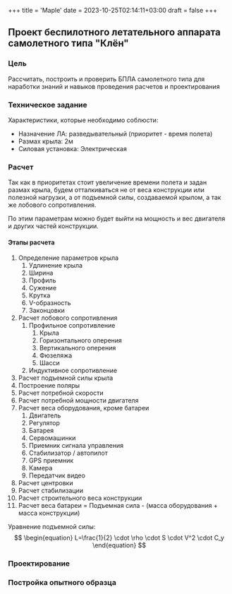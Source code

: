 +++
title = 'Maple'
date = 2023-10-25T02:14:11+03:00
draft = false
+++

## Проект беспилотного летательного аппарата самолетного типа "Клён"

### Цель

Рассчитать, построить и проверить БПЛА самолетного типа для наработки знаний и
навыков проведения расчетов и проектирования

### Техническое задание

Характеристики, которые необходимо соблюсти:

* Назначение ЛА: разведывательный (приоритет - время полета)
* Размах крыла: 2м
* Силовая установка: Электрическая

### Расчет

Так как в приоритетах стоит увеличение времени полета и задан размах крыла,
будем отталкиваться не от веса конструкции или полезной нагрузки, а от
подъемной силы, создаваемой крылом, а так же лобового сопротивления.

По этим параметрам можно будет выйти на мощность и вес двигателя и других
частей конструкции.

#### Этапы расчета

1. Определение параметров крыла
    1. Удлинение крыла
    2. Ширина
    3. Профиль
    4. Сужение
    5. Крутка
    6. V-образность
    7. Законцовки
2. Расчет лобового сопротивления
    1. Профильное сопротивление
       1. Крыла
       2. Горизонтального оперения
       3. Вертикального оперения
       4. Фюзеляжа
       5. Шасси
    2. Индуктивное сопротивление
3. Расчет подъемной силы крыла
4. Построение поляры
5. Расчет потребной скорости
6. Расчет потребной мощности двигателя
7. Расчет веса оборудования, кроме батареи
    1. Двигатель
    2. Регулятор
    3. Батарея
    4. Сервомашинки
    5. Приемник сигнала управления
    6. Стабилизатор / автопилот
    7. GPS приемник
    8. Камера
    9. Передатчик видео
8. Расчет центровки
9. Расчет стабилизации
10. Расчет строительного веса конструкции
11. Расчет веса батареи = Подъемная сила - (масса оборудования + масса 
    конструкции)

Уравнение подъемной силы:
$$
\begin{equation}
L=\frac{1}{2} \cdot \rho \cdot S \cdot V^2 \cdot C_y
\end{equation}
$$

### Проектирование

### Постройка опытного образца